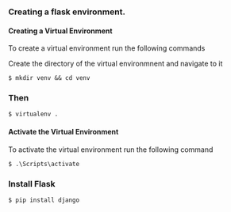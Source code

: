### Creating a flask environment.

#### Creating a Virtual Environment

To create a virtual environment run the following commands

Create the directory of the virtual environmnent and navigate to it

```shell
$ mkdir venv && cd venv
```

### Then

```
$ virtualenv .

```

#### Activate the Virtual Environment

To activate the virtual environment run the following command

```shell
$ .\Scripts\activate

```

### Install Flask

```shell
$ pip install django
```
